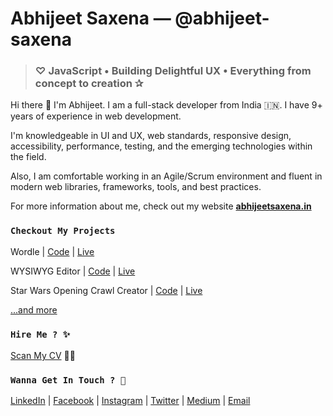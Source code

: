 # Abhijeet Saxena — @abhijeet-saxena

> ### ♡ JavaScript • Building Delightful UX • Everything from concept to creation ✰

Hi there 👋 I'm Abhijeet. I am a full-stack developer from India 🇮🇳. I have 9+ years of experience in web development.

I'm knowledgeable in UI and UX, web standards, responsive design, accessibility, performance, testing, and the emerging technologies within the field.

Also, I am comfortable working in an Agile/Scrum environment and fluent in modern web libraries, frameworks, tools, and best practices.

For more information about me, check out my website **[abhijeetsaxena.in](https://abhijeetsaxena.in)**

<!--

Here are some ideas to get you started:

-
- 🌱 I’m currently learning ...
- 👯 I’m looking to collaborate on ...
- 🤔 I’m looking for help with ...
- ⚡ Fun fact: ...
- ### 🔭 I’m currently working on ...
-->

### `Checkout My Projects`

Wordle | [Code](https://github.com/abhijeet-saxena/wordle) | [Live](https://abhijeetsaxena.in/wordle)

WYSIWYG Editor | [Code](https://github.com/abhijeet-saxena/wysiwyg) | [Live](https://abhijeetsaxena.in/wysiwyg/)

Star Wars Opening Crawl Creator | [Code](https://github.com/abhijeet-saxena/star-wars-opening-crawl) | [Live](https://abhijeetsaxena.in/star-wars/)

[...and more](https://github.com/abhijeet-saxena?tab=repositories)

### `Hire Me ? ✨`

[Scan My CV](https://github.com/abhijeet-saxena/abhijeet-saxena/raw/master/assets/Abhijeet%20Saxena%20Resume.pdf) 👀📜

### `Wanna Get In Touch ? 💬`

[LinkedIn](https://www.linkedin.com/in/abhijeet-saxena/) |
[Facebook](https://www.facebook.com/heyimabhi) |
[Instagram](https://www.instagram.com/hey_im_abhi/) |
[Twitter](https://twitter.com/hey_im_abhi) |
[Medium](https://medium.com/@abhijeet.saxena) |
[Email](mailto:saxenaabhijeet@outlook.com)
